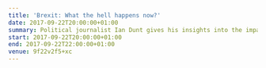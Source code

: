 ```yaml
---
title: 'Brexit: What the hell happens now?'
date: 2017-09-22T20:00:00+01:00
summary: Political journalist Ian Dunt gives his insights into the impact on the UK of leaving the EU.
start: 2017-09-22T20:00:00+01:00
end: 2017-09-22T22:00:00+01:00
venue: 9f22v2f5+xc
---
```

